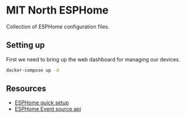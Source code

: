 <div align="config">

# MIT North ESPHome

</div>

Collection of ESPHome configuration files.

## Setting up

First we need to bring up the web dashboard for managing our devices.
```sh
docker-compose up -d
```

## Resources

- [ESPHome quick setup](https://esphome.io/guides/getting_started_command_line.html)
- [ESPHome Event source api](https://esphome.io/web-api/index.html)
